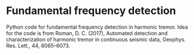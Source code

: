 # Fundamental frequency detection
Python code for fundamental frequency detection in harmonic tremor. Idea for the code is from Roman, D. C. (2017), Automated detection and characterization of harmonic tremor in continuous seismic data, Geophys. Res. Lett., 44, 6065–6073.

